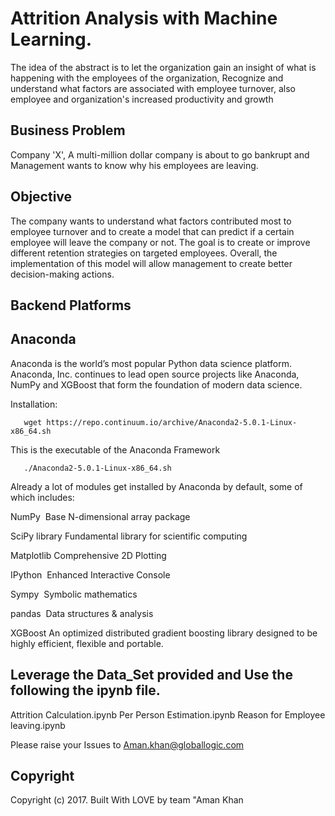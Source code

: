 # Attrition Analysis with Machine Learning.

The idea of the abstract is to let the organization gain an insight of what is happening with the employees of the organization, Recognize and understand what factors are associated with employee turnover, also employee and organization's increased productivity and growth

## Business Problem

Company 'X', A multi-million dollar company is about to go bankrupt and Management wants to know why his employees are leaving.

## Objective

The company wants to understand what factors contributed most to employee turnover and to create a model that can predict if a certain employee will leave the company or not. The goal is to create or improve different retention strategies on targeted employees. Overall, the implementation of this model will allow management to create better decision-making actions.

## Backend Platforms

## Anaconda

 Anaconda is the world’s most popular Python data science platform. Anaconda, Inc. continues to lead open source projects like Anaconda, NumPy and XGBoost that form the foundation of modern data science.

Installation: 

       wget https://repo.continuum.io/archive/Anaconda2-5.0.1-Linux-x86_64.sh 
       
 This is the executable of the Anaconda Framework
       
       ./Anaconda2-5.0.1-Linux-x86_64.sh
       
 Already a lot of modules get installed by Anaconda by default, some of which includes:
 
NumPy  Base N-dimensional array package

SciPy library Fundamental library for scientific computing

Matplotlib Comprehensive 2D Plotting

IPython  Enhanced Interactive Console

Sympy  Symbolic mathematics

pandas  Data structures & analysis

XGBoost  An optimized distributed gradient boosting library designed to be highly efficient, flexible and portable.



## Leverage the Data_Set provided and Use the following the ipynb file.

Attrition Calculation.ipynb
Per Person Estimation.ipynb
Reason for Employee leaving.ipynb


Please raise your Issues to Aman.khan@globallogic.com

## Copyright

Copyright (c) 2017. Built With LOVE by team "Aman Khan
